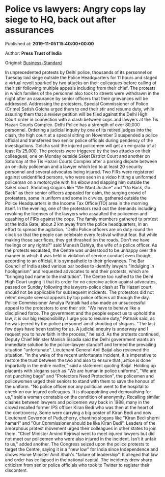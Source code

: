 
# Police vs lawyers: Angry cops lay siege to HQ, back out after assurances

Published at: **2019-11-05T15:40:00+00:00**

Author: **Press Trust of India**

Original: [Business-Standard](https://www.business-standard.com/article/pti-stories/unprecedented-protests-by-delhi-police-against-attack-on-colleagues-stir-called-off-after-assurance-119110501698_1.html)

In unprecedented protests by Delhi police, thousands of its personnel on Tuesday laid siege outside the Police Headquarters for 11 hours and staged a virtual revolt sparked by two attacks on their colleagues before calling of their stir following multiple appeals including from their chief.
The protests in which families of the personnel also took to streets were withdrawn in the night after an assurance by senior officers that their grievances will be addressed.
Addressing the protesters, Special Commissioner of Police (Crime) Satish Golcha urged them to end their stir and resume duty, while assuring them that a review petition will be filed against the Delhi High Court order in connection with a clash between cops and lawyers at the Tis Hazari Courts Complex. Delhi Police has a strength of over 80,000 personnel.
Ordering a judicial inquiry by one of its retired judges into the clash, the high court at a special sitting on November 3 suspended a police official and transferred two senior police officials during pendency of the investigations.
Golcha said the injured policemen will get an ex-gratia of at least Rs 25,000.
The protests were triggered by the two attacks on their colleagues, one on Monday outside Saket District Court and another on Saturday at the Tis Hazari Courts Complex after a parking dispute between an on-duty policeman and a lawyer which led to at least 20 security personnel and several advocates being injured.
Two FIRs were registered against unidentified persons, who were seen in a video hitting a uniformed policeman on a motorcycle with his elbow and slapping him outside the Saket court.
Shouting slogans like "We Want Justice" and "Go Back, Go Back" as their senior officers appealed for calm, the surging crowd of protesters, some in uniform and some in civvies, gathered outside the Police Headquarters in the Income Tax Office(ITO) area in the morning itself.
In the evening, one of the protestors read out the demands including revoking the licenses of the lawyers who assaulted the policemen and quashing of FIRs against the cops.
The family members gathered to protest at the India Gate, about 2 km away from the police headquarters, in an effort to spread the agitation.
"Delhi Police officers are on duty round the clock so that the people can celebrate every festival without fear. But while making those sacrifices, they get thrashed on the roads. Don't we have feelings or any rights?" said Munesh Dahiya, the wife of a police officer.
As the protests escalated, the Centre was understood to be unhappy over the manner in which it was held in violation of service conduct even though, according to an official, it is sympathetic to their grievances.
The Bar Council of India asked various bar bodies to identify lawyers "indulging in hooliganism" and requested advocates to end their protests, which are "bringing bad name to the institution".
The Centre too rushed to the Delhi High Court urging it that its order for no coercive action against advocates, passed on Sunday following the lawyers-police clash at Tis Hazari court, should not be applicable for subsequent incidents.
The protestors did not relent despite several appeals by top police officers all through the day.
Police Commissioner Amulya Patnaik had also made an unsuccessful appeal to the protestors to end their stir.
"We have to behave like a disciplined force. The government and the people expect us to uphold the law, it is our big responsibility.
I urge you to resume duty," Patnaik said, as he was jeered by the police personnel amid shouting of slogans.
"The last few days have been testing for us. A judicial enquiry is underway and I request you to have faith in the process," he said.
As the protests continued, Deputy Chief Minister Manish Sisodia said the Delhi government wants an immediate solution to the police-lawyer standoff and termed the prevailing situation "unfortunate".
Lieutenant General Anil Baijal also reviewed the situation.
"In the wake of the recent unfortunate incident, it is imperative to restore the trust between the two and also to ensure that justice is done impartially in the entire matter," said a statement quoting Baijal.
Holding up placards with slogans such as "We are human in police uniforms", "We are not punching bags" and "Protectors Need Protection", the policemen and policewomen urged their seniors to stand with them to save the honour of the uniform.
"No police officer nor any politician went to the hospital to check on our injured colleagues. It is disappointing and demoralising for us," said a woman constable on the condition of anonymity.
Recalling similar clashes between lawyers and policemen way back in 1988, many in the crowd recalled former IPS officer Kiran Bedi who was then at the heart of the controversy.
Some were carrying a big poster of Kiran Bedi and now Lieutenant Governor of Puducherry, chanting slogans like "Kiran Bedi sherni hamari" and "Our Commissioner should be like Kiran Bedi".
Leaders of the amorphous protest movement urged their colleagues in other states to join them.
"Chief Minister Arvind Kejriwal went to meet injured lawyers but did not meet our policemen who were also injured in the incident. Isn't it unfair to us," added another.
The Congress seized upon the police protests to target the Centre, saying it is a "new low" for India since Independence and shows Home Minister Amit Shah's "failure of leadership". It alleged that law and order has collapsed in the national capital.
The incidents drew sharp criticism from senior police officials who took to Twitter to register their discontent.
